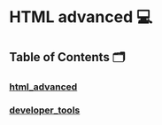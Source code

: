 # HTML advanced :computer:

## **Table of Contents** :card_index_dividers:

### [html_advanced](https://github.com/Qcarvalhooliveira/holbertonschool-web-development/tree/main/html_advanced)

### [developer_tools](https://github.com/Qcarvalhooliveira/holbertonschool-web-development/tree/main/developer_tools)